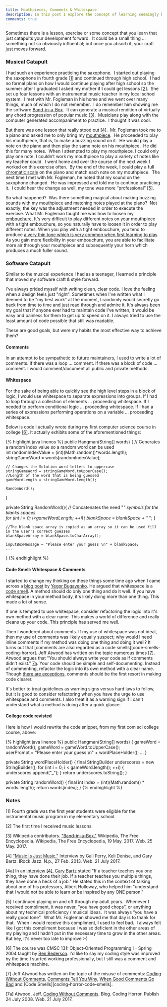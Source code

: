 ```yaml
---
title: Mouthpieces, Comments & Whitespace
description: In this post I explore the concept of learning seemingly basic lessons that catapult one's developement in their craft.  I take two exmaples taken from my life, one involving a mouthpiece and the other involving comments and whitespace.     
comments: true
---
```


Sometimes there is a lesson, exercise or some concept that you learn that just catapults your development forward.  It could be a small thing … something not so obviously influential; but once you absorb it, your craft just moves forward.

### Musical Catapult
I had such an experience practicing the saxophone.  I started out playing the saxophone in fourth grade [[1]](#1-note) and continued through high school.  I had no formal plans on how I would continue playing after high school so the summer after I graduated I asked my mother if I could get lessons [[2]](#2-note).  She set up four lessons with an instrumental music teacher in my local school system.  I met with Mr. Fogleman in his home and we went over many things, much of which I do not remember.  I do remember him showing me the software [Band-in-a-Box][band-in-a-box].  It can generate a musical rendition of virtually any chord progression of popular music [[3]](#3-citation).  Musicians play along with the computer generated accompaniment to practice.  I thought it was cool.   

But there was one lesson that really stood out [[4]](#4-note).  Mr. Fogleman took me to a piano and asked me to only bring my [mouthpiece][mouthpiece].  He proceeded to play his mouthpiece, that is, to make a buzzing sound on it.  He would play a note on the piano and then play the same note on his mouthpiece.  He did this for many notes.  When I attempted to play my mouthpiece, I could only play one note.  I couldn’t work my mouthpiece to play a variety of notes like my teacher could.  I went home and over the course of the next week I worked on this exercise often.  By the end of the week, I could play a full [chromatic scale][chromatic-scale] on the piano and match each note on my mouthpiece.  The next time I met with Mr. Fogleman, he noted that my sound on the saxophone changed.  He was impressed and told me to continue practicing it.  I could hear the change as well, my tone was more “professional” [[5]](#5-note). 

So what happened?  Was there something magical about making buzzing sounds with my mouthpiece and matching notes played at the piano?  Not exactly; the key was the adjustment needed in order to execute the exercise.  What Mr. Fogleman taught me was how to loosen my [embouchure][embouchure].  It's very difficult to play different notes on your mouthpiece with a tight embouchure, so you naturally have to loosen it in order to play different notes.  When you play with a tight embouchure, you tend to produce [a very thin tone which is very common when first learning to play][bob-reynolds-thin-tone-example].  As you gain more flexibility in your embouchure, you are able to facilitate more air through your mouthpiece and subsequently your horn which produces a much fuller sound.

### Software Catapult
Similar to the musical experience I had as a teenager, I learned a principle that moved my software craft & style forward.

I've always prided myself with writing clean, clear code.  I love the feeling when a design feels just "right".  Sometimes when I've written what I deemed to be "my best work" at the moment, I randomly would secretly go back from time to time and just read through and admire it.  It's always been my goal that if anyone ever had to maintain code I've written, it would be easy and painless for them to get up to speed on it.  I always tried to use the least amount of code possible that still was readable.

These are good goals, but were my habits the most effective way to achieve them?

#### Comments
In an attempt to be sympathetic to future maintainers, I used to write a lot of comments.  If there was a loop ... comment.  If there was a block of code ... comment.  I would comment/document all public and private methods.

#### Whitespace
For the sake of being able to quickly see the high level steps in a block of logic, I would use whitespace to separate expressions into groups.  If I had to loop through a collection of elements ... proceeding whitespace.  If I needed to perform conditional logic ... proceeding whitespace.  If I had a series of expressions performing operations on a variable ... proceeding whitespace.  

Below is code I actually wrote during my first computer science course in college [[6]](#6-note).  It actually exhibits some of the aforementioned things:

{% highlight java linenos %}
public Hangman(String[] words) {
    // Generates a random index value so a random word can be used	
    int randomIndexValue = (int)(Math.random()*words.length);
    stringGameWord = words[randomIndexValue];
		
    // Changes the Solution word letters to uppercase 
    stringGameWord = stringGameWord.toUpperCase();
    //Length of the word that is being guessed
    gameWordLength = stringGameWord.length();
    
    RandomWord();
}

private String RandomWord(){
    // Concatenates the need "_" symbols for the blanks spaces	
    for (int i = 0; i<gameWordLength; ++i){
        blankSpace = blankSpace + "_ ";	}

    //The blank space array is copied as an array so it can be used fill in the user's correct guesses
    blankSpaceArray = blankSpace.toCharArray();

    inputBoxMessage = "Please enter your guess \n" + blankSpace;
    ...
}
{% endhighlight %}

#### Code Smell: Whitespace & Comments
I started to change my thinking on these things some time ago when I came across a [blog post][yegor-bugayenko-empty-line-smell] by [Yegor Bugayenko][yegor-bugayenko].  He argued that whitespace is a [code smell][code-smell].  A method should do only one thing and do it well.  If you have whitespace in your method body, it's likely doing more than one thing.  This made a lot of sense.

If one is tempted to use whitespace, consider refactoring the logic into it's own method with a clear name.  This makes a world of difference and really cleans up your code.  This principle has served me well.

Then I wondered about comments.  If my use of whitespace was not ideal, then my use of comments was likely equally suspect; why would I need inline comments if my method was doing one thing and doing it well?  It turns out that [comments are also regarded as a code smells][code-smells-coding-horror].  Jeff Atwood has written on the topic numerous times [[7]](#7-note).  Atwood argues that "You should always write your code as if comments didn't exist." [7a](#7a-citation).  Your code should be simple and self-documenting.  Instead of commenting, refactor the logic into its own method with a clear name.  Though [there are exceptions][necessary-comments], comments should be the first resort in making code clearer.

It's better to treat guidelines as warning signs versus hard laws to follow, but it is good to consider refactoring when you have the urge to use whitespace and comments.  I also treat it as a warning sign if I can't understand what a method is doing after a quick glance.

#### College code revisted
Here is how I would rewrite the code snippet, from my first com sci college course, above:

{% highlight java linenos %}
public Hangman(String[] words) {
    gameWord = randomWord();
    gameWord = gameWord.toUpperCase();		
    userPrompt = "Please enter your guess \n" + wordPlaceHolder();
    ...
}

private String wordPlaceHolder() {
   final StringBuilder underscores = new StringBuilder();
   for (int i = 0; i < gameWord.length(); ++i) {
      underscores.append("_");
   }
   return underscores.toString();
}

private String randomWord() {
    final int index = (int)(Math.random() * words.length);
    return words[index];
}
{% endhighlight %}

### Notes
[band-in-a-box]: http://www.pgmusic.com/
[band-in-a-box-wiki]: https://en.wikipedia.org/wiki/Band-in-a-Box
[ben-bederson]: https://www.cs.umd.edu/users/bederson/
<!-- Need to replace with actual clip -->
[bob-reynolds-thin-tone-example]: http://www.bobbyowolabi.com 
[chromatic-scale]: https://en.wikipedia.org/wiki/Chromatic_scale
[code-smell]: https://en.wikipedia.org/wiki/Code_smell
[code-smell-coding-horror]: https://blog.codinghorror.com/code-smells/
[coding-without-comments]: https://blog.codinghorror.com/coding-without-comments/
[comments-tell-you-why]: https://blog.codinghorror.com/code-tells-you-how-comments-tell-you-why/
[when-good-comment-go-bad]: https://blog.codinghorror.com/when-good-comments-go-bad/
[embouchure]: https://en.wikipedia.org/wiki/Embouchure
[gary-bartz]: http://web.archive.org/web/20130604124040/http://garybartz.com/
[mouthpiece]: https://en.wikipedia.org/wiki/Mouthpiece_(woodwind) 
[music-is-just-music]: http://web.archive.org/web/20130317003848/http://irockjazz.com:80/2013/02/music-is-just-music-gary-bartz/
[necessary-comments]: http://blog.cleancoder.com/uncle-bob/2017/02/23/NecessaryComments.html
[yegor-bugayenko]: http://www.yegor256.com
[yegor-bugayenko-empty-line-smell]: http://www.yegor256.com/2014/11/03/empty-line-code-smell.html

[<a name="1-note">1</a>] Fourth grade was the first year students were eligible for the instrumental music program in my elementary school.

[<a name="2-note">2</a>] The first time I received music lessons. 

[<a name="3-citation">3</a>] Wikipedia contributors. ["Band-in-a-Box."][band-in-a-box-wiki] Wikipedia, The Free Encyclopedia. Wikipedia, The Free Encyclopedia, 19 May. 2017. Web. 25 May. 2017. 

[<a name="4-citation">4</a>] ["Music Is Just Music."][music-is-just-music] Interview by Gail Perry, Keli Denise, and Gary Bartz. IRock Jazz. N.p., 27 Feb. 2013. Web. 21 July 2017. 

[<a name="4-note">4a</a>] In an [interview][music-is-just-music] [[4]](#4-citation), [Gary Bartz][gary-bartz] stated "If a teacher teaches you one thing, they have done their job. If a teacher teaches you multiple things, they have done a heck of a job."  He stated this in the context of talking about one of his professors, Albert Holloway, who helped him "understand that I would not be able to learn or be inspired by any ONE person."     

[<a name="5-note">5</a>] I continued playing on and off through my adult years.  Whenever I received compliment, it was never, “you have good chops”, or anything about my technical proficiency / musical ideas.  It was always “you have a really good tone”.  What Mr. Fogleman showed me that day is to thank for that.  When I would receive this compliment, I used to feel bad.  I always felt like I got this compliment because I was so deficient in the other areas of my playing and I hadn’t put in the necessary time to grow in the other areas.  But hey, it's never too late to improve :-)

[<a name="6-note">6</a>] The course was CMSC 131: Object-Oriented Programming I - Spring 2004 taught by [Ben Bederson][ben-bederson].  I'd like to say my coding style was improved by the time I started working professionally, but I still was a comment and whitespace machine.   

[<a name="7-note">7</a>] Jeff Atwood has written on the topic of the misuse of comments: [Coding Without Comments][coding-without-comments], [Comments Tell You Why][comments-tell-you-why], [When Good Comments Go Bad][when-good-comment-go-bad] and [Code Smells][coding-horror-code-smells].

[<a name="7a-citation">7a</a>] Atwood, Jeff. [Coding Without Comments][coding-without-comments]. Blog. Coding Horror. Publish 24 July 2008. Web. 21 July 2017. 
